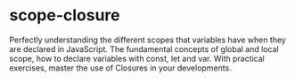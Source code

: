 # scope-closure
Perfectly understanding the different scopes that variables have when they are declared in JavaScript. The fundamental concepts of global and local scope, how to declare variables with const, let and var. With practical exercises, master the use of Closures in your developments.
